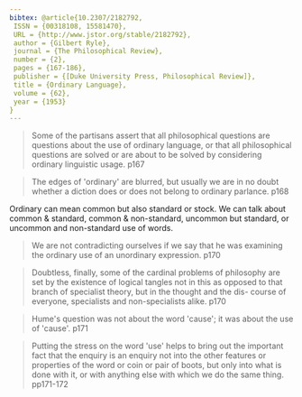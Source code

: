 ```yaml
---
bibtex: @article{10.2307/2182792,
 ISSN = {00318108, 15581470},
 URL = {http://www.jstor.org/stable/2182792},
 author = {Gilbert Ryle},
 journal = {The Philosophical Review},
 number = {2},
 pages = {167-186},
 publisher = {[Duke University Press, Philosophical Review]},
 title = {Ordinary Language},
 volume = {62},
 year = {1953}
}
---
```


> Some of the partisans assert that all philosophical questions are questions about the use of ordinary language, or that all philosophical questions are solved or are about to be solved by considering ordinary linguistic usage. p167

> The edges of 'ordinary' are blurred, but usually we are in no doubt whether a diction does or does not belong to ordinary parlance. p168

Ordinary can mean common but also standard or stock.  We can talk about common & standard, common & non-standard, uncommon but standard, or uncommon and non-standard use of words.

>  We are not contradicting ourselves if we say that he was examining the ordinary use of an unordinary expression. p170

> Doubtless, finally, some of the cardinal problems of philosophy are set by the existence of logical tangles not in this as opposed to that branch of specialist theory, but in the thought and the dis- course of everyone, specialists and non-specialists alike. p170

> Hume's question was not about the word 'cause'; it was about the use of 'cause'. p171

> Putting the stress on the word 'use' helps to bring out the important fact that the enquiry is an enquiry not into the other features or properties of the word or coin or pair of boots, but only into what is done with it, or with anything else with which we do the same thing. pp171-172
